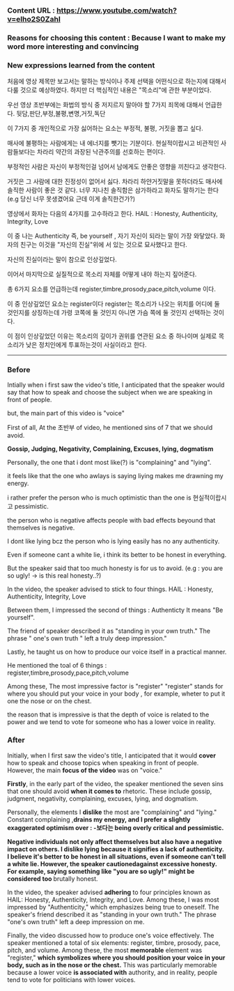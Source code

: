 ### Content URL : https://www.youtube.com/watch?v=eIho2S0ZahI

### Reasons for choosing this content : Because I want to make my word more interesting and convincing

### New expressions learned from the content

처음에 영상 제목만 보고서는 말하는 방식이나 주제 선택을 어떤식으로 하는지에 대해서 다룰 것으로 예상하였다.
하지만 더 핵심적인 내용은 "목소리"에 관한 부분이었다.

우선 영상 초반부에는 화법의 방식 중 저지르지 말아야 할 7가지 죄목에 대해서 언급한다.
뒷담,판단,부정,불평,변명,거짓,독단

이 7가지 중 개인적으로 가장 싫어하는 요소는 부정적, 불평, 거짓을 뽑고 싶다.

매사에 불평하는 사람에게는 내 에너지를 뺏기는 기분이다.
현실적이랍시고 비관적인 사람들보다는 차라리 약간의 과장된 낙관주의를 선호하는 편이다.

부정적인 사람은 자신이 부정적인걸 넘어서 남에게도 안좋은 영향을 끼친다고 생각한다.

거짓은 그 사람에 대한 진정성이 없어서 싫다.
차라리 하얀거짓말을 못하더라도 매사에 솔직한 사람이 좋은 것 같다.
너무 지나친 솔직함은 삼가하라고 화자도 말하기는 한다 (e.g 당신 너무 못생겼어요 근데 이게 솔직한건가?)

영상에서 화자는 다음의 4가지를 고수하라고 한다.
HAIL : Honesty, Authenticity, Integrity, Love

이 중 나는 Authenticity 즉, be yourself , 자기 자신이 되라는 말이 가장 와닿았다.
화자의 친구는 이것을 "자신의 진실"위에 서 있는 것으로 묘사했다고 한다.

자신의 진실이라는 말이 참으로 인상깊었다.

이어서 마지막으로 실질적으로 목소리 자체를 어떻게 내야 하는지 짚어준다.

총 6가지 요소를 언급하는데 register,timbre,prosody,pace,pitch,volume 이다.

이 중 인상깊었던 요소는 register이다 register는 목소리가 나오는 위치를 어디에 둘 것인지를 상징하는데 가령 코쪽에 둘 것인지 아니면 가슴 쪽에 둘 것인지 선택하는 것이다.

이 점이 인상깊었던 이유는 목소리의 깊이가 권위를 연관된 요소 중 하나이며 실제로 목소리가 낮은 정치인에게 투표하는것이 사실이라고 한다.

---

### Before

Intially when i first saw the video's title, I anticipated that the speaker would say that how to speak and choose the subject when we are speaking in front of people.

but, the main part of this video is "voice"

First of all, At the 초반부 of video, he mentioned sins of 7 that we should avoid.

<b> Gossip, Judging, Negativity, Complaining, Excuses, lying, dogmatism </b>

Personally, the one that i dont most like(?) is "complaining" and "lying".

it feels like that the one who awlays is saying liying makes me drawning my energy.

i rather prefer the person who is much optimistic than the one is 현실적이랍시고 pessimistic.

the person who is negative affects people with bad effects beyound that themselves is negative.

I dont like lying bcz the person who is lying easily has no any authenticity.

Even if someone cant a white lie, i think its better to be honest in everything.

But the speaker said that too much honesty is for us to avoid.
(e.g : you are so ugly! -> is this real honesty..?)

In the video, the speaker advised to stick to four things.
HAIL : Honesty, Authenticity, Integrity, Love

Between them, I impressed the second of things : Authenticty
It means "Be yourself".

The friend of speaker described it as "standing in your own truth."
The phrase " one's own truth " left a truly deep impression."

Lastly, he taught us on how to produce our voice itself in a practical manner.

He mentioned the toal of 6 things : register,timbre,prosody,pace,pitch,volume

Among these, The most impressive factor is "register"
"register" stands for where you should put your voice in your body , for example, wheter to put it one the nose or on the chest.

the reason that is impressive is that the depth of voice is related to the power and we tend to vote for someone who has a lower voice in reality.

### After

Initially, when I first saw the video's title, I anticipated that it would <b>cover</b> how to speak and choose topics when speaking in front of people. However, the main <b>focus of the video</b> was on "voice."

<b>Firstly</b>, in the early part of the video, the speaker mentioned the seven sins that one should avoid <b>when it comes to</b> rhetoric. These include gossip, judgment, negativity, complaining, excuses, lying, and dogmatism.

Personally, the elements I <b>dislike</b> the most are "complaining" and "lying." Constant complaining ,<b>drains</v> my energy, and I prefer a slightly exaggerated optimism <b>over</b> : -보다는 being <b>overly</b> critical and pessimistic.

Negative individuals <b>not</b> only affect themselves <b>but also</b> have a negative impact on others. I dislike lying because it <b>signifies</b> a lack of authenticity. I believe it's better to be honest in all situations, even if someone can't tell a white lie. However, the speaker <b>cautioned</b>against excessive honesty. For example, saying something like "you are so ugly!" might be considered too </b>brutally</b> honest.

In the video, the speaker advised <b>adhering</b> to four principles known as HAIL: Honesty, Authenticity, Integrity, and Love. Among these, I was most impressed by "Authenticity," </b>which emphasizes being true to oneself</b>. The speaker's friend described it as "standing in your own truth." The phrase "one's own truth" left a deep impression on me.

Finally, the video discussed how to produce one's voice effectively. The speaker mentioned a total of six elements: register, timbre, prosody, pace, pitch, and volume. Among these, the most <b>memorable</b> element was "register," <b>which symbolizes where you should position your voice in your body, such as in the nose or the chest.</b> This was particularly memorable because a lower voice <b>is associated with</b> authority, and in reality, people tend to vote for politicians with lower voices.
